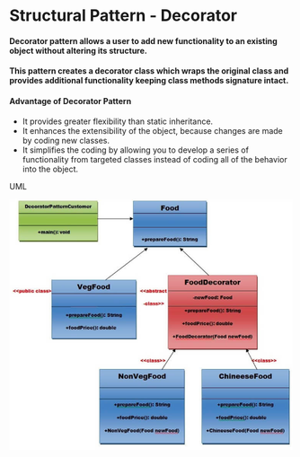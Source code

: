 # **Structural Pattern - Decorator**


#### Decorator pattern allows a user to add new functionality to an existing object without altering its structure. 


#### This pattern creates a decorator class which wraps the original class and provides additional functionality keeping class methods signature intact.


#### Advantage of Decorator Pattern
* It provides greater flexibility than static inheritance.
* It enhances the extensibility of the object, because changes are made by coding new classes.
* It simplifies the coding by allowing you to develop a series of functionality from targeted classes instead of coding all of the behavior into the object.

UML 

![img.png](img.png)
